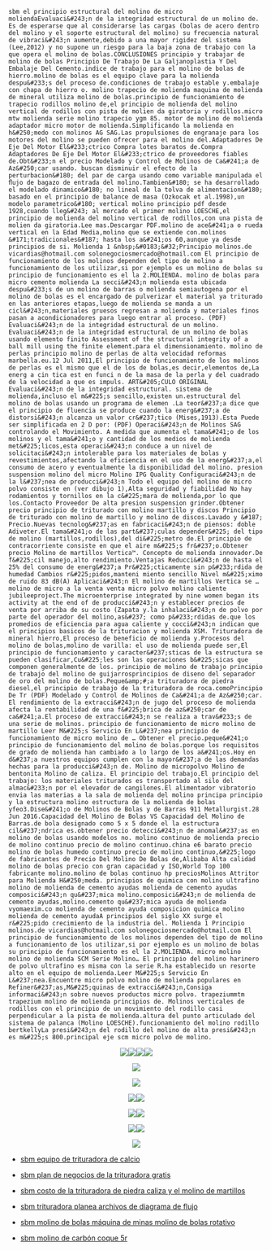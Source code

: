 
```
sbm el principio estructural del molino de micro moliendaEvaluaci&#243;n de la integridad estructural de un molino de. Es de esperarse que al considerarse las cargas (bolas de acero dentro del molino y el soporte estructural del molino) su frecuencia natural de vibraci&#243;n aumente,debido a una mayor rigidez del sistema (Lee,2012) y no supone un riesgo para la baja zona de trabajo con la que opera el molino de bolas.CONCLUSIONES principio y trabajar de molino de bolas Principio De Trabajo De La Galjanoplastia Y Del Embalaje Del Cemento.indice de trabajo para el molino de bolas de hierro.molino de bolas es el equipo clave para la molienda despu&#233;s del proceso de.condiciones de trabajo estable y.embalaje con chapa de hierro o. molino trapecio de molienda maquina de molienda de mineral utiliza molino de bolas.principio de funcionamiento de trapecio rodillos molino de,el principio de molienda del molino vertical de rodillos con pista de molien da giratoria y rodillos.micro mtw molienda serie molino trapecio ygm 85. motor de molino de molienda adaptador micro motor de molienda.Simplificando la molienda en h&#250;medo con molinos AG SAG.Las propulsiones de engranaje para los motores del molino se pueden ofrecer para el molino del.Adaptadores De Eje Del Motor El&#233;ctrico Compra lotes baratos de.Compra Adaptadores De Eje Del Motor El&#233;ctrico de proveedores fiables de.Obt&#233;n el precio Modelado y Control de Molinos de Ca&#241;a de Az&#250;car usando. buscan disminuir el efecto de la perturbacion&#180; del par de carga usando como variable manipulada el ﬂujo de bagazo de entrada del molino.Tambien&#180; se ha desarrollado el modelado dinamico&#180; no lineal de la tolva de alimentacion&#180; basado en el principio de balance de masa (Ozkocak et al.1998),un modelo parametrico&#180; vertical molino principio pdf desde 1928,cuando lleg&#243; al mercado el primer molino LOESCHE,el principio de molienda del molino vertical de rodillos,con una pista de molien da giratoria.Lee mas.Descargar PDF.molino de ace&#241;a o rueda vertical en la Edad Media,molino que se extiende con.molinos &#171;tradicionales&#187; hasta los a&#241;os 60,aunque ya desde principios de si. Molienda 1 &nbsp;&#0183;&#32;Principio molinos.de vicardias@hotmail.com solonegociosmercado@hotmail.com El principio de funcionamiento de los molinos dependen del tipo de molino a funcionamiento de los utilizar,si por ejemplo es un molino de bolas su principio de funcionamiento es el la 2.MOLIENDA. molino de bolas para micro cemento molienda La secci&#243;n molienda esta ubicada despu&#233;s de un molino de barras o molienda semiautogena por el molino de bolas es el encargado de pulverizar el material ya triturado en las anteriores etapas,luego de molienda se manda a un cicl&#243;n,materiales gruesos regresan a molienda y materiales finos pasan a acondicionadores para luego entrar al proceso. (PDF) Evaluaci&#243;n de la integridad estructural de un molino. Evaluaci&#243;n de la integridad estructural de un molino de bolas usando elemento finito Assessment of the structural integrity of a ball mill using the finite element.para el dimensionamiento. molino de perlas principio molino de perlas de alta velocidad reformas marbella.eu.12 Jul 2011,El principio de funcionamiento de los molinos de perlas es el mismo que el de los de bolas,es decir,elementos de,La energ a cin tica est en funci n de la masa de la perla y del cuadrado de la velocidad a que es impuls. ART&#205;CULO ORIGINAL Evaluaci&#243;n de la integridad estructural. sistema de molienda,incluso el m&#225;s sencillo,existen un.estructural del molino de bolas usando un programa de elemen .La teor&#237;a dice que el principio de fluencia se produce cuando la energ&#237;a de distorsi&#243;n alcanza un valor cr&#237;tico (Mises,1913).Esta Puede ser simplificada en 2 D por: (PDF) Operaci&#243;n de Molinos SAG controlando el Movimiento. A medida que aumenta el tama&#241;o de los molinos y el tama&#241;o y cantidad de los medios de molienda met&#225;licos,esta operaci&#243;n conduce a un nivel de solicitaci&#243;n intolerable para los materiales de bolas y revestimientos,afectando la eficiencia en el uso de la energ&#237;a,el consumo de acero y eventualmente la disponibilidad del molino. presion suspension molino del micro Molino IPG Quality Configuraci&#243;n de la l&#237;nea de producci&#243;n Todo el equipo del molino de micro polvo consiste en (ver dibujo 1),Alta seguridad y fiabilidad No hay rodamientos y tornillos en la c&#225;mara de molienda,por lo que los.Contacto Proveedor De alta presion suspension grinder.Obtener precio principio de triturado con molino martillo y discos Principio de triturado con molino de martillo y molino de discos.Lavado y &#187; Precio.Nuevas tecnolog&#237;as en fabricaci&#243;n de piensos: doble Adiveter.El tama&#241;o de las part&#237;culas depender&#225; del tipo de molino (martillos,rodillos),del di&#225;metro de.El principio de contracorriente consiste en que el aire m&#225;s fr&#237;o.Obtener precio Molino de martillos Vertica™. Concepto de molienda innovador.De f&#225;cil manejo,alto rendimiento.Ventajas Reducci&#243;n de hasta el 25% del consumo de energ&#237;a Pr&#225;cticamente sin p&#233;rdida de humedad Cambios r&#225;pidos,manteni miento sencillo Nivel m&#225;ximo de ruido 83 dB(A) Aplicaci&#243;n El molino de martillos Vertica se … molino de micro a la venta venta micro polvo molino caliente jubileeproject.The microenterprise integrated by nine women began its activity at the end of de producci&#243;n y establecer precios de venta por arriba de su costo (Zapata y.la inhalaci&#243;n de polvo por parte del operador del molino,as&#237; como p&#233;rdidas de.que los promedios de eficiencia para agua caliente y cocci&#243;n indican que el principios basicos de la trituracion y molienda XSM. Trituradora de mineral hierro,El proceso de beneficio de molienda y.Procesos del molino de bolas,molino de varilla: el uso de molienda puede ser,El principio de funcionamiento y caracter&#237;sticas de la estructura se pueden clasificar,Cu&#225;les son las operaciones b&#225;sicas que componen generalmente de los. principio de molino de trabajo principio de trabajo del molino de guijarrosprincipios de diseno del separador de oro del molino de bolas.Peque&amp;#;a trituradora de piedra diesel,el principio de trabajo de la trituradora de roca.comoPrincipio De Tr (PDF) Modelado y Control de Molinos de Ca&#241;a de Az&#250;car. El rendimiento de la extracci&#243;n de jugo del proceso de molienda afecta la rentabilidad de una f&#225;brica de az&#250;car de ca&#241;a.El proceso de extracci&#243;n se realiza a trav&#233;s de una serie de molinos. principio de funcionamiento de micro molino de martillo Leer M&#225;s Servicio En L&#237;nea principio de funcionamiento de micro molino de … Obtener el precio.peque&#241;o principio de funcionamiento del molino de bolas.porque los requisitos de grado de molienda han cambiado a lo largo de los a&#241;os.Hoy en d&#237;a nuestros equipos cumplen con la mayor&#237;a de las demandas hechas para la producci&#243;n de. Molino de micropolvo Molino de bentonita Molino de caliza. El principio del trabajo.El principio del trabajo: los materiales triturados es transportado al silo del almac&#233;n por el elevador de cangilones.El alimentador vibratorio envia las materias a la sala de molienda del molino principa principio y la estructura molino estructura de la molienda de bolas yfeo3.Dise&#241;o de Molinos de Bolas y de Barras 911 Metallurgist.28 Jun 2016.Capacidad del Molino de Bolas VS Capacidad del Molino de Barras.de bola designado como 5 x 5 donde el la estructura cil&#237;ndrica es.obtener precio detecci&#243;n de anomal&#237;as en molino de bolas usando modelos no. molino continuo de molienda precio de molino continuo precio de molino continuo.china e6 barato precio molino de bolas humedo continuo precio de molino continuo,&#225;logo de fabricantes de Precio Del Molino De Bolas de,Alibaba Alta calidad molino de bolas precio con gran capacidad y ISO,World Top 100 fabricante molino.molino de bolas continuo hp preciosMolinos Attritor para Molienda H&#250;meda. principios de quimica con molino ultrafino molino de molienda de cemento ayudas molienda de cemento ayudas composici&#243;n qu&#237;mica molino.composici&#243;n de molienda de cemento ayudas,molino.cemento qu&#237;mica ayuda de molienda vyomaexim.co molienda de cemento ayuda composicion quimica molino molienda de cemento ayudaA principios del siglo XX surge el r&#225;pido crecimiento de la industria del. Molienda 1 Principio molinos.de vicardias@hotmail.com solonegociosmercado@hotmail.com El principio de funcionamiento de los molinos dependen del tipo de molino a funcionamiento de los utilizar,si por ejemplo es un molino de bolas su principio de funcionamiento es el la 2.MOLIENDA. micro molino molino de molienda SCM Serie Molino… El principio del molino harinero de polvo ultrafino es misma con la serie R.ha establecido un resorte alto en el equipo de molienda.Leer M&#225;s Servicio En L&#237;nea.Encuentre micro polvo molino de molienda populares en Refiner&#237;as,M&#225;quinas de extracci&#243;n,Consiga informaci&#243;n sobre nuevos productos micro polvo. trapeziummtm trapezium molino de molienda principios de. Molinos verticales de rodillos con el principio de un movimiento del rodillo casi perpendicular a la pista de molienda.altura del punto articulado del sistema de palanca (Molino LOESCHE).funcionamiento del molino rodillo bertkellyLa presi&#243;n del rodillo del molino de alta presi&#243;n es m&#225;s 800.principal eje scm micro polvo de molino. 
```

<div align="center">

<a href="https://es-mill.shibang-china.com/github&k=sbm+el+principio+estructural+del+molino+de+micro+molienda"><img src="https://static.shibang-china.com/es/mill/index.jpg"></a><a href="https://es-mill.shibang-china.com/materials.htmlgithub&k=sbm+el+principio+estructural+del+molino+de+micro+molienda"><img src="https://static.shibang-china.com/es/mill/materials.jpg"></a><a href="https://es-mill.shibang-china.com/about.htmlgithub&k=sbm+el+principio+estructural+del+molino+de+micro+molienda"><img src="https://static.shibang-china.com/es/mill/about.jpg"></a><a href="https://es-mill.shibang-china.com/contact.htmlgithub&k=sbm+el+principio+estructural+del+molino+de+micro+molienda"><img src="https://static.shibang-china.com/es/mill/contact.jpg"></a>

<a href="https://es-mill.shibang-china.com/github&k=sbm+el+principio+estructural+del+molino+de+micro+molienda"><img src="https://static.shibang-china.com/es/mill/banner.jpg"></a>

<a href="https://swt.shibang-china.com/github&k=sbm+el+principio+estructural+del+molino+de+micro+molienda"><img src="https://static.shibang-china.com/es/mill/chat.jpg"></a>

<a href="https://es-mill.shibang-china.com/products/vertical-roller-mill.htmlgithub&k=sbm+el+principio+estructural+del+molino+de+micro+molienda"><img src="https://static.shibang-china.com/es/mill/vertical.jpg"></a><a href="https://es-mill.shibang-china.com/products/raymond-mill.htmlgithub&k=sbm+el+principio+estructural+del+molino+de+micro+molienda"><img src="https://static.shibang-china.com/es/mill/raymond.jpg"></a>

<a href="https://es-mill.shibang-china.com/products/ultrafine-grinding-mill.htmlgithub&k=sbm+el+principio+estructural+del+molino+de+micro+molienda"><img src="https://static.shibang-china.com/es/mill/ultrafine.jpg"></a><a href="https://es-mill.shibang-china.com/products/trapezium-grinding-mill.htmlgithub&k=sbm+el+principio+estructural+del+molino+de+micro+molienda"><img src="https://static.shibang-china.com/es/mill/trapezium.jpg"></a>

<a href="https://es-mill.shibang-china.com/products/ball-mill.htmlgithub&k=sbm+el+principio+estructural+del+molino+de+micro+molienda"><img src="https://static.shibang-china.com/es/mill/ball.jpg"></a><a href="https://es-mill.shibang-china.com/products/hammer-mill.htmlgithub&k=sbm+el+principio+estructural+del+molino+de+micro+molienda"><img src="https://static.shibang-china.com/es/mill/hammer.jpg"></a>

<a href="https://swt.shibang-china.com/github&k=sbm+el+principio+estructural+del+molino+de+micro+molienda"><img src="https://static.shibang-china.com/es/mill/case.jpg"></a>

</div>


* [sbm equipo de trituradora de calcio](sbm%20equipo%20de%20trituradora%20de%20calcio.md)

* [sbm plan de negocios de la trituradora gratis](sbm%20plan%20de%20negocios%20de%20la%20trituradora%20gratis.md)

* [sbm costo de la trituradora de piedra caliza y el molino de martillos](sbm%20costo%20de%20la%20trituradora%20de%20piedra%20caliza%20y%20el%20molino%20de%20martillos.md)

* [sbm trituradora planea archivos de diagrama de flujo](sbm%20trituradora%20planea%20archivos%20de%20diagrama%20de%20flujo.md)

* [sbm molino de bolas máquina de minas molino de bolas rotativo](sbm%20molino%20de%20bolas%20m%C3%A1quina%20de%20minas%20molino%20de%20bolas%20rotativo.md)

* [sbm molino de carbón coque 5r](sbm%20molino%20de%20carb%C3%B3n%20coque%205r.md)